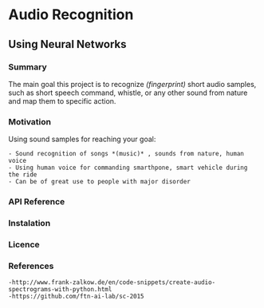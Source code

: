 # Audio Recognition
## Using Neural Networks

### Summary

The main goal this project is to recognize *(fingerprint)* short audio samples, such as short speech command, whistle, 
or any other sound from nature and map them to specific action.

### Motivation

Using sound samples for reaching your goal:

    - Sound recognition of songs *(music)* , sounds from nature, human voice
    - Using human voice for commanding smarthpone, smart vehicle during the ride
    - Can be of great use to people with major disorder

### API Reference

### Instalation

### Licence

### References

    -http://www.frank-zalkow.de/en/code-snippets/create-audio-spectrograms-with-python.html
    -https://github.com/ftn-ai-lab/sc-2015
